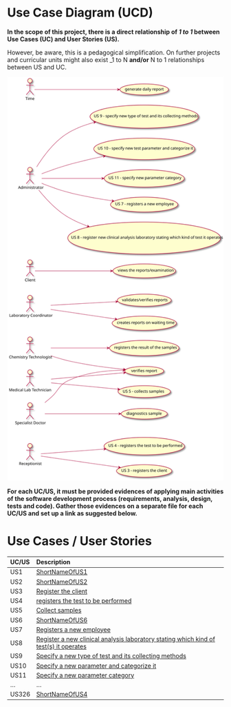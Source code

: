 # Use Case Diagram (UCD)

**In the scope of this project, there is a direct relationship of _1 to 1_ between Use Cases (UC) and User Stories (US).**

However, be aware, this is a pedagogical simplification. On further projects and curricular units might also exist _1 to N **and/or** N to 1 relationships between US and UC.

![Use Case Diagram](UCD.svg)


**For each UC/US, it must be provided evidences of applying main activities of the software development process (requirements, analysis, design, tests and code). Gather those evidences on a separate file for each UC/US and set up a link as suggested below.**

# Use Cases / User Stories
| UC/US  | Description                                                               |                   
|:----|:------------------------------------------------------------------------|
| US1 | [ShortNameOfUS1](US1.md)   |
| US2 | [ShortNameOfUS2](US2.md)  |
| US3 | [Register the client](US3/US3.md)|
| US4 | [registers the test to be performed](US4.md)|
| US5 | [Collect samples](US5.md)|
| US6 | [ShortNameOfUS6](US6.md) |
| US7 | [Registers a new employee](US7/US7.md)|
| US8 | [Register a new clinical analysis laboratory stating which kind of test(s) it operates](US8/US8.md)|
| US9 | [Specify a new type of test and its collecting methods](US9/US9.md)|
| US10 | [Specify a new parameter and categorize it](US10/US10.md)|
| US11 | [Specify a new parameter category](US11/US11.md)|
| … | … |
| US326 | [ShortNameOfUS4](US326.md)|

